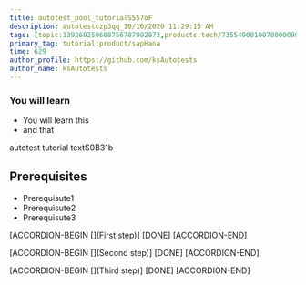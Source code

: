 ```yaml
---
title: autotest_pool_tutorialS557oF
description: autotestczp3qq_10/16/2020 11:29:15 AM
tags: [topic:139269250608756787992873,products:tech/73554900100700000996,tutorial:experience/advanced]
primary_tag: tutorial:product/sapHana
time: 629
author_profile: https://github.com/ksAutotests
author_name: ksAutotests
---
```

### You will learn
- You will learn this
- and that

autotest tutorial textS0B31b

## Prerequisites
- Prerequisute1
- Prerequisute2
- Prerequisute3

[ACCORDION-BEGIN [](First step)]
[DONE]
[ACCORDION-END]

[ACCORDION-BEGIN [](Second step)]
[DONE]
[ACCORDION-END]

[ACCORDION-BEGIN [](Third step)]
[DONE]
[ACCORDION-END]

